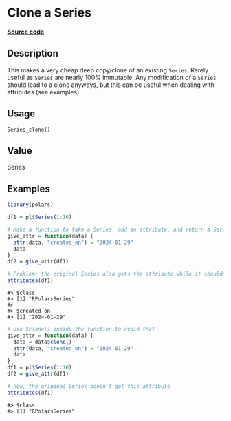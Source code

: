 

# Clone a Series

[**Source code**](https://github.com/pola-rs/r-polars/tree/c47431ca69622f79ed7a3f1d7bfee6075ffabfee/R/after-wrappers.R#L20)

## Description

This makes a very cheap deep copy/clone of an existing
<code>Series</code>. Rarely useful as <code>Series</code> are nearly
100% immutable. Any modification of a <code>Series</code> should lead to
a clone anyways, but this can be useful when dealing with attributes
(see examples).

## Usage

<pre><code class='language-R'>Series_clone()
</code></pre>

## Value

Series

## Examples

``` r
library(polars)

df1 = pl$Series(1:10)

# Make a function to take a Series, add an attribute, and return a Series
give_attr = function(data) {
  attr(data, "created_on") = "2024-01-29"
  data
}
df2 = give_attr(df1)

# Problem: the original Series also gets the attribute while it shouldn't!
attributes(df1)
```

    #> $class
    #> [1] "RPolarsSeries"
    #> 
    #> $created_on
    #> [1] "2024-01-29"

``` r
# Use $clone() inside the function to avoid that
give_attr = function(data) {
  data = data$clone()
  attr(data, "created_on") = "2024-01-29"
  data
}
df1 = pl$Series(1:10)
df2 = give_attr(df1)

# now, the original Series doesn't get this attribute
attributes(df1)
```

    #> $class
    #> [1] "RPolarsSeries"
